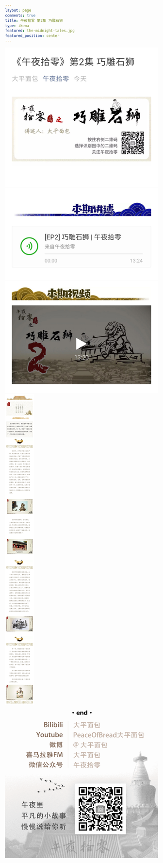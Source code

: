 ```yaml
---
layout: page
comments: true
title: 午夜拾零 第2集 巧雕石狮
type: ikema
featured: the-midnight-tales.jpg
featured_position: center
---
```

<img src="/assets/img/posts/midnight-tales/story/01/01.jpg"/><br/>
<a href="https://www.ximalaya.com/xiangsheng/22901726/180980749" target="_blank" title="去收听 午夜拾零 第2集 巧雕石狮"><img src="/assets/img/posts/midnight-tales/story/01/02.jpg"/></a><br/>
<a href="https://www.bilibili.com/video/av51235585/" target="_blank" title="去收看 午夜拾零 第2集 巧雕石狮"><img src="/assets/img/posts/midnight-tales/story/01/03.jpg"/></a><br/>
<img src="/assets/img/posts/midnight-tales/story/01/04.jpg"/><br/>
<img src="/assets/img/posts/midnight-tales/qr.gif" alt="扫码关注午夜拾零"/>